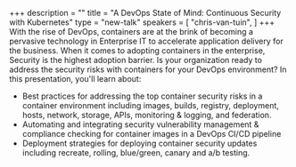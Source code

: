 +++
description = ""
title = "A DevOps State of Mind: Continuous Security with Kubernetes"
type = "new-talk"
speakers = [
        "chris-van-tuin",
]
+++
With the rise of DevOps, containers are at the brink of becoming a pervasive technology in Enterprise IT to accelerate application delivery for the business. When it comes to adopting containers in the enterprise, Security is the highest adoption barrier. Is your organization ready to address the security risks with containers for your DevOps environment?  In this presentation, you'll learn about:

- Best practices for addressing the top container security risks in a  container environment including images, builds, registry, deployment, hosts, network, storage, APIs, monitoring & logging, and federation.
- Automating and integrating security vulnerability management & compliance checking for container images in a DevOps CI/CD pipeline
- Deployment strategies for deploying container security updates including recreate, rolling, blue/green, canary and a/b testing.